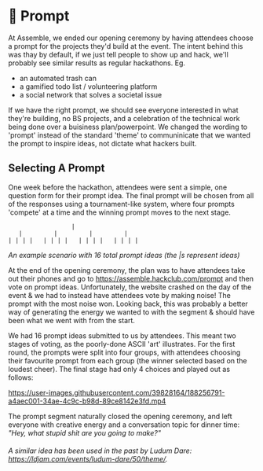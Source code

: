 # 🥠 Prompt

At Assemble, we ended our opening ceremony by having attendees choose a prompt for the projects they'd build at the event. The intent behind this was thay by default, if we just tell people to show up and hack, we'll probably see similar results as regular hackathons. Eg.

- an automated trash can
- a gamified todo list / volunteering platform
- a social network that solves a societal issue

If we have the right prompt, we should see everyone interested in what they're building, no BS projects, and a celebration of the technical work being done over a buisiness plan/powerpoint. We changed the wording to 'prompt' instead of the standard 'theme' to communinicate that we wanted the prompt to inspire ideas, not dictate what hackers built.

## Selecting A Prompt

One week before the hackathon, attendees were sent a simple, one question form for their prompt idea. The final prompt will be chosen from all of the responses using a tournament-like system, where four prompts 'compete' at a time and the winning prompt moves to the next stage.

```
                  |
   |         |         |         |
| | | |   | | | |   | | | |   | | | |
```
_An example scenario with 16 total prompt ideas (the |s represent ideas)_

At the end of the opening ceremony, the plan was to have attendees take out their phones and go to https://assemble.hackclub.com/prompt and then vote on prompt ideas. Unfortunately, the website crashed on the day of the event & we had to instead have attendees vote by making noise! The prompt with the most noise won. Looking back, this was probably a better way of generating the energy we wanted to with the segment & should have been what we went with from the start.

We had 16 prompt ideas submitted to us by attendees. This meant two stages of voting, as the poorly-done ASCII 'art' illustrates. For the first round, the prompts were split into four groups, with attendees choosing their favourite prompt from each group (the winner selected based on the loudest cheer). The final stage had only 4 choices and played out as follows:

https://user-images.githubusercontent.com/39828164/188256791-a4aec001-34ae-4c9c-b98d-89ce8142e3fd.mp4

The prompt segment naturally closed the opening ceremony, and left everyone with creative energy and a conversation topic for dinner time: _"Hey, what stupid shit are you going to make?"_

###### A similar idea has been used in the past by Ludum Dare: https://ldjam.com/events/ludum-dare/50/theme/.
